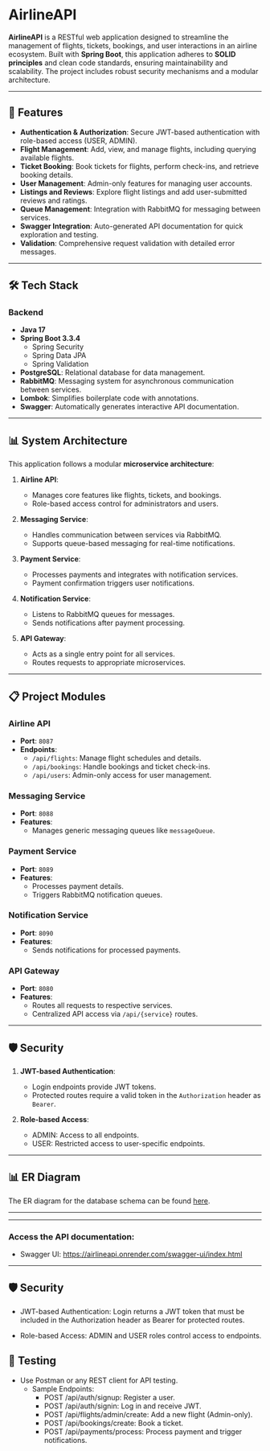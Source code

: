 # AirlineAPI

**AirlineAPI** is a RESTful web application designed to streamline the management of flights, tickets, bookings, and user interactions in an airline ecosystem. Built with **Spring Boot**, this application adheres to **SOLID principles** and clean code standards, ensuring maintainability and scalability. The project includes robust security mechanisms and a modular architecture.

---

## 🚀 Features

- **Authentication & Authorization**: Secure JWT-based authentication with role-based access (USER, ADMIN).
- **Flight Management**: Add, view, and manage flights, including querying available flights.
- **Ticket Booking**: Book tickets for flights, perform check-ins, and retrieve booking details.
- **User Management**: Admin-only features for managing user accounts.
- **Listings and Reviews**: Explore flight listings and add user-submitted reviews and ratings.
- **Queue Management**: Integration with RabbitMQ for messaging between services.
- **Swagger Integration**: Auto-generated API documentation for quick exploration and testing.
- **Validation**: Comprehensive request validation with detailed error messages.

---

## 🛠️ Tech Stack

### Backend
- **Java 17**
- **Spring Boot 3.3.4**
  - Spring Security
  - Spring Data JPA
  - Spring Validation
- **PostgreSQL**: Relational database for data management.
- **RabbitMQ**: Messaging system for asynchronous communication between services.
- **Lombok**: Simplifies boilerplate code with annotations.
- **Swagger**: Automatically generates interactive API documentation.

---

## 📊 System Architecture

This application follows a modular **microservice architecture**:

1. **Airline API**:
   - Manages core features like flights, tickets, and bookings.
   - Role-based access control for administrators and users.

2. **Messaging Service**:
   - Handles communication between services via RabbitMQ.
   - Supports queue-based messaging for real-time notifications.

3. **Payment Service**:
   - Processes payments and integrates with notification services.
   - Payment confirmation triggers user notifications.

4. **Notification Service**:
   - Listens to RabbitMQ queues for messages.
   - Sends notifications after payment processing.

5. **API Gateway**:
   - Acts as a single entry point for all services.
   - Routes requests to appropriate microservices.

---

## 📋 Project Modules

### Airline API
- **Port**: `8087`
- **Endpoints**:
  - `/api/flights`: Manage flight schedules and details.
  - `/api/bookings`: Handle bookings and ticket check-ins.
  - `/api/users`: Admin-only access for user management.

### Messaging Service
- **Port**: `8088`
- **Features**:
  - Manages generic messaging queues like `messageQueue`.

### Payment Service
- **Port**: `8089`
- **Features**:
  - Processes payment details.
  - Triggers RabbitMQ notification queues.

### Notification Service
- **Port**: `8090`
- **Features**:
  - Sends notifications for processed payments.

### API Gateway
- **Port**: `8080`
- **Features**:
  - Routes all requests to respective services.
  - Centralized API access via `/api/{service}` routes.

---

## 🛡️ Security

1. **JWT-based Authentication**:
   - Login endpoints provide JWT tokens.
   - Protected routes require a valid token in the `Authorization` header as `Bearer`.

2. **Role-based Access**:
   - ADMIN: Access to all endpoints.
   - USER: Restricted access to user-specific endpoints.

---


## 📊 ER Diagram

The ER diagram for the database schema can be found [here](https://github.com/Biromedic/AirlineAPI/blob/main/AirlineAPIER.png).

---

---

### Access the API documentation:

-	Swagger UI: https://airlineapi.onrender.com/swagger-ui/index.html

---

## 🛡️ Security

-	JWT-based Authentication: Login returns a JWT token that must be included in the Authorization header as Bearer <token> for protected routes.
    
-	Role-based Access: ADMIN and USER roles control access to endpoints.


## 📌 Testing

- Use Postman or any REST client for API testing.
  - Sample Endpoints:
      - POST /api/auth/signup: Register a user.
      - POST /api/auth/signin: Log in and receive JWT.
      - POST /api/flights/admin/create: Add a new flight (Admin-only).
      - POST /api/bookings/create: Book a ticket.
      - POST /api/payments/process: Process payment and trigger notifications.